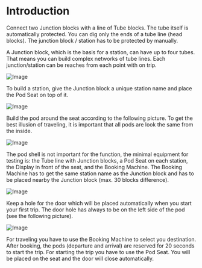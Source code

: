 # Introduction

Connect two Junction blocks with a line of Tube blocks. The tube itself is automatically protected. You can dig only the ends of a tube line (head blocks). The junction block / station has to be protected by manually.

A Junction block, which is the basis for a station, can have up to four tubes. That means you can build complex networks of tube lines. Each junction/station can be reaches from each point with on trip.

![Image](https://github.com/joe7575/Minetest-Hyperloop/blob/master/img/intro03.png)


To build a station, give the Junction block a unique station name and place the Pod Seat on top of it.

![Image](https://github.com/joe7575/Minetest-Hyperloop/blob/master/img/intro01.png)

Build the pod around the seat according to the following picture. To get the best illusion of traveling, it is important that all pods are look the same from the inside.

![Image](https://github.com/joe7575/Minetest-Hyperloop/blob/master/img/intro04.png)

The pod shell is not important for the function, the minimal equipment for testing is: the Tube line with Junction blocks, a Pod Seat on each station, the Display in front of the seat, and the Booking Machine. The Booking Machine has to get the same station name as the Junction block and has to be placed nearby the Junction block (max. 30 blocks difference).

![Image](https://github.com/joe7575/Minetest-Hyperloop/blob/master/img/intro02.png)


Keep a hole for the door which will be placed automatically when you start your first trip. The door hole has always to be on the left side of the pod (see the following picture).

![Image](https://github.com/joe7575/Minetest-Hyperloop/blob/master/img/intro05.png)

 
For traveling you have to use the Booking Machine to select you destination. After booking, the pods (departure and arrival) are reserved for 20 seconds to start the trip. For starting the trip you have to use the Pod Seat. You will be placed on the seat and the door will close automatically.



